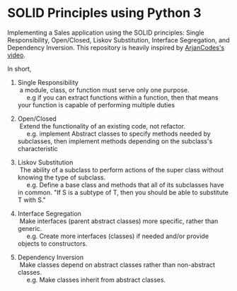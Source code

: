 # SOLID Principles using Python 3

Implementing a Sales application using the SOLID principles: Single Responsibility, Open/Closed, Liskov Substitution, Interface Segregation, and Dependency Inversion. This repository is heavily inspired by [ArjanCodes's video](https://www.youtube.com/watch?v=pTB30aXS77U).

In short,
1. Single Responsibility<br />
    &nbsp;a module, class, or function must serve only one purpose.<br />
    &nbsp;&nbsp; &nbsp;&nbsp;e.g if you can extract functions within a function, then that means your function is capable of performing multiple duties

2. Open/Closed<br />
    &nbsp;Extend the functionality of an existing code, not refactor. <br />
    &nbsp;&nbsp; &nbsp;&nbsp;e.g. implement Abstract classes to specify methods needed by subclasses, then implement methods depending on the subclass's characteristic

3. Liskov Substitution<br />
   &nbsp;The ability of a subclass to perform actions of the super class without knowing the type of subclass.<br />
  &nbsp;&nbsp; &nbsp;&nbsp;e.g. Define a base class and methods that all of its subclasses have in common. 
         "If S is a subtype of T, then you should be able to substitute T with S."

4. Interface Segregation<br />
      &nbsp;Make interfaces (parent abstract classes) more specific, rather than generic.<br />
     &nbsp;&nbsp; &nbsp;&nbsp;e.g. Create more interfaces (classes) if needed and/or provide objects to constructors.

5. Dependency Inversion<br />
     &nbsp;Make classes depend on abstract classes rather than non-abstract classes.<br />
    &nbsp;&nbsp; &nbsp;&nbsp;e.g. Make classes inherit from abstract classes.
